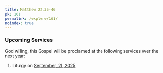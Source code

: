 ```yaml
---
title: Matthew 22.35-46
pk: 101
permalink: /explore/101/
noindex: true
---
```


### Upcoming Services

God willing, this Gospel will be proclaimed at the following services over the next year:


1. Liturgy on [September, 21, 2025](https://orthocal.info/readings/gregorian/2025/09/21/)
